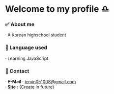# Welcome to my profile ♎
### ✅ About me
 · A Korean highschool student
### 📝 Language used
 · Learning JavaScript
### 📩 Contact
 · **E-Mail** : jemin051008@gmail.com\
 · **Site** : (Create in future)
<!--
**Karibo1008/Karibo1008** is a ✨ _special_ ✨ repository because its `README.md` (this file) appears on your GitHub profile.

Here are some ideas to get you started:

- 🔭 I’m currently working on ...
- 🌱 I’m currently learning ...
- 👯 I’m looking to collaborate on ...
- 🤔 I’m looking for help with ...
- 💬 Ask me about ...
- 📫 How to reach me: ...
- 😄 Pronouns: ...
- ⚡ Fun fact: ...
-->
